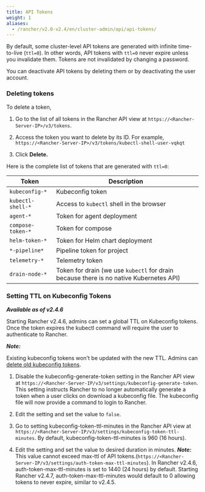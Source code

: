 ```yaml
---
title: API Tokens
weight: 1
aliases:
  - /rancher/v2.0-v2.4/en/cluster-admin/api/api-tokens/
---
```


By default, some cluster-level API tokens are generated with infinite time-to-live (`ttl=0`). In other words, API tokens with `ttl=0` never expire unless you invalidate them. Tokens are not invalidated by changing a password.

You can deactivate API tokens by deleting them or by deactivating the user account.

### Deleting tokens
To delete a token,

1. Go to the list of all tokens in the Rancher API view at `https://<Rancher-Server-IP>/v3/tokens`.

1. Access the token you want to delete by its ID. For example, `https://<Rancher-Server-IP>/v3/tokens/kubectl-shell-user-vqkqt`

1. Click **Delete.**

Here is the complete list of tokens that are generated with `ttl=0`:

| Token | Description |
|-------|-------------|
| `kubeconfig-*` | Kubeconfig token |
| `kubectl-shell-*` | Access to `kubectl` shell in the browser |
| `agent-*` | Token for agent deployment |
| `compose-token-*` | Token for compose |
| `helm-token-*` | Token for Helm chart deployment |
| `*-pipeline*` | Pipeline token for project |
| `telemetry-*` | Telemetry token |
| `drain-node-*` | Token for drain (we use `kubectl` for drain because there is no native Kubernetes API) |


### Setting TTL on Kubeconfig Tokens
_**Available as of v2.4.6**_

Starting Rancher v2.4.6, admins can set a global TTL on Kubeconfig tokens. Once the token expires the kubectl command will require the user to authenticate to Rancher.

_**Note:**_

Existing kubeconfig tokens won't be updated with the new TTL. Admins can [delete old kubeconfig tokens](#deleting-tokens).

1. Disable the kubeconfig-generate-token setting in the Rancher API view at `https://<Rancher-Server-IP/v3/settings/kubeconfig-generate-token`. This setting instructs Rancher to no longer automatically generate a token when a user clicks on download a kubeconfig file. The kubeconfig file will now provide a command to login to Rancher.

2. Edit the setting and set the value to `false`.

3. Go to setting kubeconfig-token-ttl-minutes in the Rancher API view at `https://<Rancher-Server-IP/v3/settings/kubeconfig-token-ttl-minutes`. By default, kubeconfig-token-ttl-minutes is 960 (16 hours).

4. Edit the setting and set the value to desired duration in minutes.
_**Note:**_ This value cannot exceed max-ttl of API tokens.(`https://<Rancher-Server-IP/v3/settings/auth-token-max-ttl-minutes`). In Rancher v2.4.6, auth-token-max-ttl-minutes is set to 1440 (24 hours) by default. Starting Rancher v2.4.7, auth-token-max-ttl-minutes would default to 0 allowing tokens to never expire, similar to v2.4.5.
